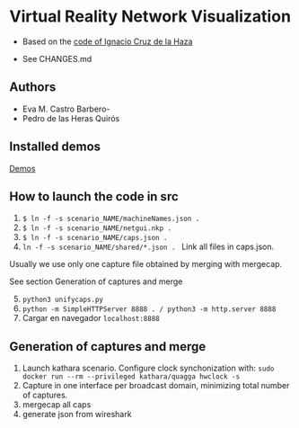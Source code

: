 # Virtual Reality Network Visualization

- Based on the [code of Ignacio Cruz de la Haza](https://github.com/nachocru/TFG)

- See CHANGES.md

## Authors

- Eva M. Castro Barbero-
- Pedro de las Heras Quirós

## Installed demos

[Demos](https://sarehp.github.io/vrnetvis/demos)


## How to launch the code in src

1. ```$ ln -f -s scenario_NAME/machineNames.json .```
2. ```$ ln -f -s scenario_NAME/netgui.nkp .```
3. ```$ ln -f -s scenario_NAME/caps.json .```
4. ```ln -f -s scenario_NAME/shared/*.json . ```
Link all files in caps.json.

Usually we use only one capture file obtained by merging with mergecap.

See section Generation of captures and merge

5. ```python3 unifycaps.py ```
6. ```python -m SimpleHTTPServer 8888 . / python3 -m http.server 8888 ```
7. Cargar en navegador ```localhost:8888```

## Generation of captures and merge
1. Launch kathara scenario. Configure clock synchonization with:
```sudo docker run --rm --privileged kathara/quagga hwclock -s```
2. Capture in one interface per broadcast domain, minimizing total number of captures. 
3. mergecap all caps
4. generate json from wireshark



